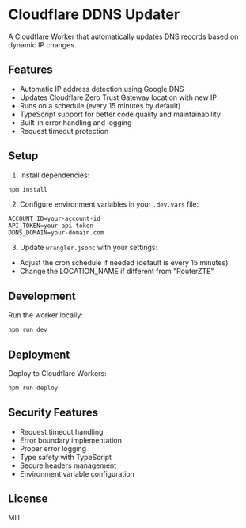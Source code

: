 # Cloudflare DDNS Updater

A Cloudflare Worker that automatically updates DNS records based on dynamic IP changes.

## Features

- Automatic IP address detection using Google DNS
- Updates Cloudflare Zero Trust Gateway location with new IP
- Runs on a schedule (every 15 minutes by default)
- TypeScript support for better code quality and maintainability
- Built-in error handling and logging
- Request timeout protection

## Setup

1. Install dependencies:
```bash
npm install
```

2. Configure environment variables in your `.dev.vars` file:
```env
ACCOUNT_ID=your-account-id
API_TOKEN=your-api-token
DDNS_DOMAIN=your-domain.com
```

3. Update `wrangler.jsonc` with your settings:
- Adjust the cron schedule if needed (default is every 15 minutes)
- Change the LOCATION_NAME if different from "RouterZTE"

## Development

Run the worker locally:
```bash
npm run dev
```

## Deployment

Deploy to Cloudflare Workers:
```bash
npm run deploy
```

## Security Features

- Request timeout handling
- Error boundary implementation
- Proper error logging
- Type safety with TypeScript
- Secure headers management
- Environment variable configuration

## License

MIT
